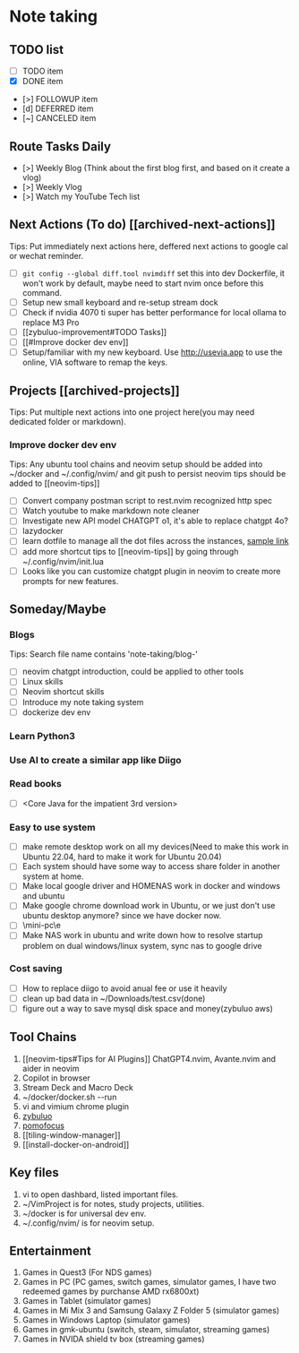 # Note taking

## TODO list

- [ ] TODO item
- [x] DONE item
- [>] FOLLOWUP item
- [d] DEFERRED item
- [~] CANCELED item

## Route Tasks Daily

- [>] Weekly Blog (Think about the first blog first, and based on it create a vlog)
- [>] Weekly Vlog
- [>] Watch my YouTube Tech list

## Next Actions (To do) [[archived-next-actions]]

Tips: Put immediately next actions here, deffered next actions to google cal or wechat reminder.

- [ ] `git config --global diff.tool nvimdiff` set this into dev Dockerfile, it won't work by default, maybe need to start nvim once before this command.
- [ ] Setup new small keyboard and re-setup stream dock
- [ ] Check if nvidia 4070 ti super has better performance for local ollama to replace M3 Pro
- [ ] [[zybuluo-improvement#TODO Tasks]]
- [ ] [[#Improve docker dev env]]
- [ ] Setup/familiar with my new keyboard. Use http://usevia.app to use the online, VIA software to remap the keys.

## Projects [[archived-projects]]

Tips: Put multiple next actions into one project here(you may need dedicated folder or markdown).

### Improve docker dev env

Tips: Any ubuntu tool chains and neovim setup should be added into ~/docker and ~/.config/nvim/ and git push to persist
neovim tips should be added to [[neovim-tips]]

- [ ] Convert company postman script to rest.nvim recognized http spec
- [ ] Watch youtube to make markdown note cleaner
- [ ] Investigate new API model CHATGPT o1, it's able to replace chatgpt 4o?
- [ ] lazydocker
- [ ] learn dotfile to manage all the dot files across the instances, [sample link](https://github.com/yuchanns/dotfiles)
- [ ] add more shortcut tips to [[neovim-tips]] by going through ~/.config/nvim/init.lua
- [ ] Looks like you can customize chatgpt plugin in neovim to create more prompts for new features.

## Someday/Maybe

### Blogs

Tips: Search file name contains 'note-taking/blog-'

- [ ] neovim chatgpt introduction, could be applied to other tools
- [ ] Linux skills
- [ ] Neovim shortcut skills
- [ ] Introduce my note taking system
- [ ] dockerize dev env

### Learn Python3

### Use AI to create a similar app like Diigo

### Read books

- [ ] <Core Java for the impatient 3rd version> 

### Easy to use system

- [ ] make remote desktop work on all my devices(Need to make this work in Ubuntu 22.04, hard to make it work for Ubuntu 20.04)
- [ ] Each system should have some way to access share folder in another system at home.
- [ ] Make local google driver and HOMENAS work in docker and windows and ubuntu
- [ ] Make google chrome download work in Ubuntu, or we just don't use ubuntu desktop anymore? since we have docker now.
- [ ] \\mini-pc\e
- [ ] Make NAS work in ubuntu and write down how to resolve startup problem on dual windows/linux system, sync nas to google drive

### Cost saving

- [ ] How to replace diigo to avoid anual fee or use it heavily
- [ ] clean up bad data in ~/Downloads/test.csv(done)
- [ ] figure out a way to save mysql disk space and money(zybuluo aws)

## Tool Chains

1. [[neovim-tips#Tips for AI Plugins]] ChatGPT4.nvim, Avante.nvim and aider in neovim
2. Copilot in browser
3. Stream Deck and Macro Deck
4. ~/docker/docker.sh --run
5. vi and vimium chrome plugin
6. [zybuluo](https://www.zybuluo.com/mdeditor)
7. [pomofocus](https://pomofocus.io/app)
8. [[tiling-window-manager]]
9. [[install-docker-on-android]]

## Key files

1. vi to open dashbard, listed important files.
2. ~/VimProject is for notes, study projects, utilities.
3. ~/docker is for universal dev env.
4. ~/.config/nvim/ is for neovim setup.

## Entertainment

1. Games in Quest3 (For NDS games)
2. Games in PC (PC games, switch games, simulator games, I have two redeemed games by purchanse AMD rx6800xt)
3. Games in Tablet (simulator games)
4. Games in Mi Mix 3 and Samsung Galaxy Z Folder 5 (simulator games)
5. Games in Windows Laptop (simulator games)
6. Games in gmk-ubuntu (switch, steam, simulator, streaming games)
7. Games in NVIDA shield tv box (streaming games)


